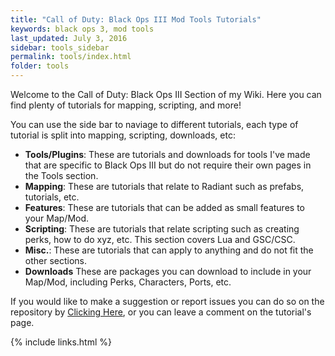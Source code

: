 ```yaml
---
title: "Call of Duty: Black Ops III Mod Tools Tutorials"
keywords: black ops 3, mod tools
last_updated: July 3, 2016
sidebar: tools_sidebar
permalink: tools/index.html
folder: tools
---
```


Welcome to the Call of Duty: Black Ops III Section of my Wiki. Here you can find plenty of tutorials for mapping, scripting, and more!

You can use the side bar to naviage to different tutorials, each type of tutorial is split into mapping, scripting, downloads, etc:

* **Tools/Plugins**: These are tutorials and downloads for tools I've made that are specific to Black Ops III but do not require their own pages in the Tools section.
* **Mapping**: These are tutorials that relate to Radiant such as prefabs, tutorials, etc.
* **Features**: These are tutorials that can be added as small features to your Map/Mod.
* **Scripting**: These are tutorials that relate scripting such as creating perks, how to do xyz, etc. This section covers Lua and GSC/CSC.
* **Misc.**: These are tutorials that can apply to anything and do not fit the other sections.
* **Downloads** These are packages you can download to include in your Map/Mod, including Perks, Characters, Ports, etc.

If you would like to make a suggestion or report issues you can do so on the repository by [Clicking Here](https://github.com/Scobalula/wiki), or you can leave a comment on the tutorial's page.

{% include links.html %}

